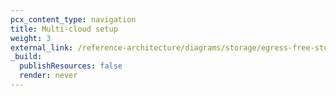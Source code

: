 ```yaml
---
pcx_content_type: navigation
title: Multi-cloud setup
weight: 3
external_link: /reference-architecture/diagrams/storage/egress-free-storage-multi-cloud/
_build:
  publishResources: false
  render: never
---
```

